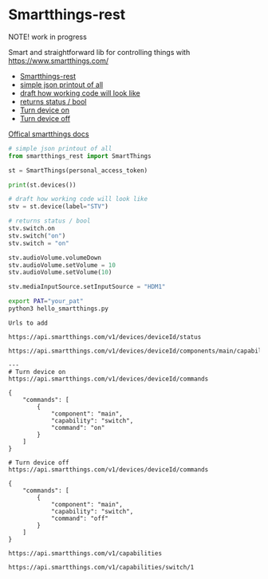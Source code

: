 # Smartthings-rest

NOTE! work in progress

Smart and straightforward lib for controlling things with <https://www.smartthings.com/>  

- [Smartthings-rest](#smartthings-rest)
- [simple json printout of all](#simple-json-printout-of-all)
- [draft how working code will look like](#draft-how-working-code-will-look-like)
- [returns status / bool](#returns-status--bool)
- [Turn device on](#turn-device-on)
- [Turn device off](#turn-device-off)

[Offical smartthings docs](https://developer-preview.smartthings.com/docs/getting-started/welcome)

~~~py
# simple json printout of all 
from smartthings_rest import SmartThings

st = SmartThings(personal_access_token)

print(st.devices())

~~~

~~~py
# draft how working code will look like
stv = st.device(label="STV")

# returns status / bool
stv.switch.on
stv.switch("on")
stv.switch = "on"

stv.audioVolume.volumeDown
stv.audioVolume.setVolume = 10
stv.audioVolume.setVolume(10)

stv.mediaInputSource.setInputSource = "HDM1"

~~~

~~~sh
export PAT="your_pat"
python3 hello_smartthings.py
~~~

~~~text
Urls to add

https://api.smartthings.com/v1/devices/deviceId/status

https://api.smartthings.com/v1/devices/deviceId/components/main/capabilities/mediaInputSource/status

---
# Turn device on
https://api.smartthings.com/v1/devices/deviceId/commands

{
    "commands": [
        {
            "component": "main",
            "capability": "switch",
            "command": "on"
        }
    ]
}

# Turn device off
https://api.smartthings.com/v1/devices/deviceId/commands

{
    "commands": [
        {
            "component": "main",
            "capability": "switch",
            "command": "off"
        }
    ]
}

https://api.smartthings.com/v1/capabilities

https://api.smartthings.com/v1/capabilities/switch/1

~~~
